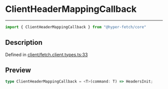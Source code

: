 

# ClientHeaderMappingCallback

<div class="api-docs__separator" data-reactroot="">

---

</div><div class="api-docs__import" data-reactroot="">

```ts
import { ClientHeaderMappingCallback } from "@hyper-fetch/core"
```

</div><div class="api-docs__section">

## Description

</div><div class="api-docs__description"><span class="api-docs__do-not-parse">



</span></div><p class="api-docs__definition">

Defined in [client/fetch.client.types.ts:33](https://github.com/BetterTyped/hyper-fetch/blob/a5ae46b5/packages/core/src/client/fetch.client.types.ts#L33)

</p><div class="api-docs__section">

## Preview

</div><div class="api-docs__preview type single">

```ts
type ClientHeaderMappingCallback = <T>(command: T) => HeadersInit;
```

</div>